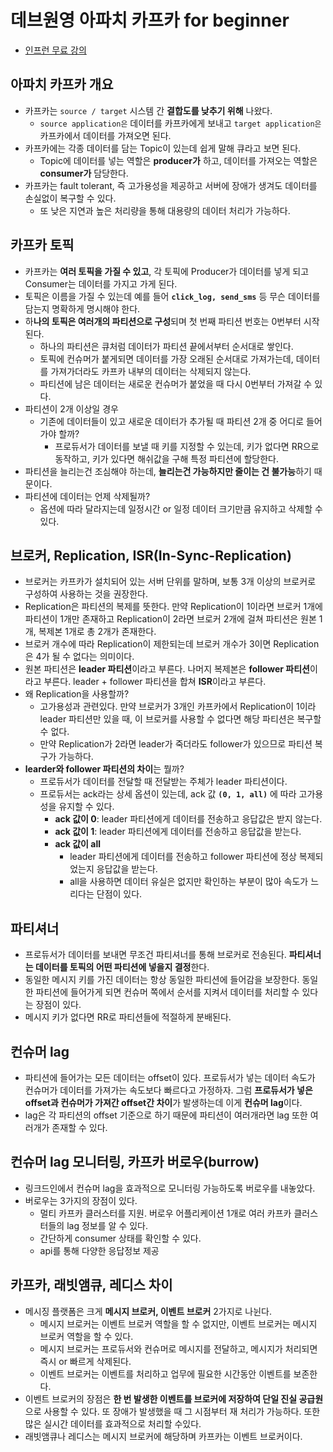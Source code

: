 # 데브원영 아파치 카프카 for beginner

- [인프런 무료 강의](https://www.inflearn.com/course/%EC%95%84%ED%8C%8C%EC%B9%98-%EC%B9%B4%ED%94%84%EC%B9%B4-%EC%9E%85%EB%AC%B8)

## 아파치 카프카 개요

- 카프카는 `source / target` 시스템 간 **결합도를 낮추기 위해** 나왔다.
  - `source application은` 데이터를 카프카에게 보내고 `target application은` 카프카에서 데이터를 가져오면 된다.
- 카프카에는 각종 데이터를 담는 Topic이 있는데 쉽게 말해 큐라고 보면 된다.
  - Topic에 데이터를 넣는 역할은 **producer가** 하고, 데이터를 가져오는 역할은 **consumer가** 담당한다.
- 카프카는 fault tolerant, 즉 고가용성을 제공하고 서버에 장애가 생겨도 데이터를 손실없이 복구할 수 있다.
  - 또 낮은 지연과 높은 처리량을 통해 대용량의 데이터 처리가 가능하다.

## 카프카 토픽

- 카프카는 **여러 토픽을 가질 수 있고**, 각 토픽에 Producer가 데이터를 넣게 되고 Consumer는 데이터를 가지고 가게 된다.
- 토픽은 이름을 가질 수 있는데 예를 들어 **`click_log, send_sms`** 등 무슨 데이터를 담는지 명확하게 명시해야 한다.
- 하**나의 토픽은 여러개의 파티션으로 구성**되며 첫 번째 파티션 번호는 0번부터 시작된다.
  - 하나의 파티션은 큐처럼 데이터가 파티션 끝에서부터 순서대로 쌓인다.
  - 토픽에 컨슈머가 붙게되면 데이터를 가장 오래된 순서대로 가져가는데, 데이터를 가져가더라도 카프카 내부의 데이터는 삭제되지 않는다.
  - 파티션에 남은 데이터는 새로운 컨슈머가 붙었을 때 다시 0번부터 가져갈 수 있다.
- 파티션이 2개 이상일 경우
  - 기존에 데이터들이 있고 새로운 데이터가 추가될 때 파티션 2개 중 어디로 들어가야 할까?
    - 프로듀서가 데이터를 보낼 때 키를 지정할 수 있는데, 키가 없다면 RR으로 동작하고, 키가 있다면 해쉬값을 구해 특정 파티션에 할당한다.
- 파티션을 늘리는건 조심해야 하는데, **늘리는건 가능하지만 줄이는 건 불가능**하기 때문이다.
- 파티션에 데이터는 언제 삭제될까?
  - 옵션에 따라 달라지는데 일정시간 or 일정 데이터 크기만큼 유지하고 삭제할 수 있다.

## 브로커, Replication, ISR(In-Sync-Replication)

- 브로커는 카프카가 설치되어 있는 서버 단위를 말하며, 보통 3개 이상의 브로커로 구성하여 사용하는 것을 권장한다.
- Replication은 파티션의 복제를 뜻한다. 만약 Replication이 1이라면 브로커 1개에 파티션이 1개만 존재하고 Replication이 2라면 브로커 2개에 걸쳐 파티션은 원본 1개, 복제본 1개로 총 2개가 존재한다.
- 브로커 개수에 따라 Replication이 제한되는데 브로커 개수가 3이면 Replication은 4가 될 수 없다는 의미이다.
- 원본 파티션은 **leader 파티션**이라고 부른다. 나머지 복제본은 **follower 파티션**이라고 부른다. leader + follower 파티션을 합쳐 **ISR**이라고 부른다.
- 왜 Replication을 사용할까?
  - 고가용성과 관련있다. 만약 브로커가 3개인 카프카에서 Replication이 1이라 leader 파티션만 있을 때, 이 브로커를 사용할 수 없다면 해당 파티션은 복구할 수 없다.
  - 만약 Replication가 2라면 leader가 죽더라도 follower가 있으므로 파티션 복구가 가능하다.
- **learder와 follower 파티션의 차이**는 뭘까?
  - 프로듀서가 데이터를 전달할 때 전달받는 주체가 leader 파티션이다.
  - 프로듀서는 ack라는 상세 옵션이 있는데, ack 값 **`(0, 1, all)`** 에 따라 고가용성을 유지할 수 있다.
    - **ack 값이 0**: leader 파티션에게 데이터를 전송하고 응답값은 받지 않는다.
    - **ack 값이 1**: leader 파티션에게 데이터를 전송하고 응답값을 받는다.
    - **ack 값이 all**
      - leader 파티션에게 데이터를 전송하고 follower 파티션에 정상 복제되었는지 응답값을 받는다.
      - all을 사용하면 데이터 유실은 없지만 확인하는 부분이 많아 속도가 느리다는 단점이 있다.

## 파티셔너

- 프로듀서가 데이터를 보내면 무조건 파티셔너를 통해 브로커로 전송된다. **파티셔너는 데이터를 토픽의 어떤 파티션에 넣을지 결정**한다.
- 동일한 메시지 키를 가진 데이터는 항상 동일한 파티션에 들어감을 보장한다. 동일한 파티션에 들어가게 되면 컨슈머 쪽에서 순서를 지켜서 데이터를 처리할 수 있다는 장점이 있다.
- 메시지 키가 없다면 RR로 파티션들에 적절하게 분배된다.

## 컨슈머 lag

- 파티션에 들어가는 모든 데이터는 offset이 있다. 프로듀서가 넣는 데이터 속도가 컨슈머가 데이터를 가져가는 속도보다 빠르다고 가정하자. 그럼 **프로듀서가 넣은 offset과 컨슈머가 가져간 offset간 차이**가 발생하는데 이게 **컨슈머 lag**이다.
- lag은 각 파티션의 offset 기준으로 하기 때문에 파티션이 여러개라면 lag 또한 여러개가 존재할 수 있다.

## 컨슈머 lag 모니터링, 카프카 버로우(burrow)

- 링크드인에서 컨슈머 lag을 효과적으로 모니터링 가능하도록 버로우를 내놓았다.
- 버로우는 3가지의 장점이 있다.
  - 멀티 카프카 클러스터를 지원. 버로우 어플리케이션 1개로 여러 카프카 클러스터들의 lag 정보를 알 수 있다.
  - 간단하게 consumer 상태를 확인할 수 있다.
  - api를 통해 다양한 응답정보 제공

## 카프카, 래빗앰큐, 레디스 차이

- 메시징 플랫폼은 크게 **메시지 브로커, 이벤트 브로커** 2가지로 나뉜다.
  - 메시지 브로커는 이벤트 브로커 역할을 할 수 없지만, 이벤트 브로커는 메시지 브로커 역할을 할 수 있다.
  - 메시지 브로커는 프로듀서와 컨슈머로 메시지를 전달하고, 메시지가 처리되면 즉시 or 빠르게 삭제된다.
  - 이벤트 브로커는 이벤트를 처리하고 업무에 필요한 시간동안 이벤트를 보존한다.
- 이벤트 브로커의 장점은 **한 번 발생한 이벤트를 브로커에 저장하여 단일 진실 공급원**으로 사용할 수 있다. 또
  장애가 발생했을 때 그 시점부터 재 처리가 가능하다. 또한 많은 실시간 데이터를 효과적으로 처리할 수있다.
- 래빗앰큐나 레디스는 메시지 브로커에 해당하며 카프카는 이벤트 브로커이다.
